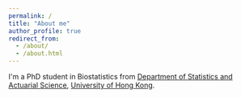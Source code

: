 ```yaml
---
permalink: /
title: "About me"
author_profile: true
redirect_from: 
  - /about/
  - /about.html
---
```


I'm a PhD student in Biostatistics from [Department of Statistics and Actuarial Science](https://saasweb.hku.hk/), [University of Hong Kong](https://www.hku.hk/).
